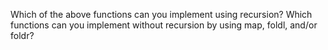 Which of the above functions can you implement using recursion?  Which functions can you implement without recursion by using map, foldl, and/or foldr?
